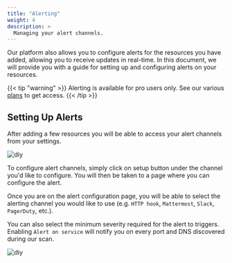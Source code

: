 ```yaml
---
title: "Alerting"
weight: 4
description: >
  Managing your alert channels.
---
```


Our platform also allows you to configure alerts for the resources you have added, allowing you to receive updates in real-time. 
In this document, we will provide you with a guide for setting up and configuring alerts on your resources.

{{< tip "warning" >}}
Alerting is available for pro users only. See our various [plans](https://leakix.net/plans) to get access.
{{< /tip >}}

## Setting Up Alerts
After adding a few resources you will be able to access your alert channels from your settings. 

![diy](/images/alerts/addmenu.png)

To configure alert channels, simply click on setup button under the channel you'd like to configure.
You will then be taken to a page where you can configure the alert.

Once you are on the alert configuration page, you will be able to select the alerting channel you would like to use (e.g. `HTTP hook`, `Mattermost`, `Slack`, `PagerDuty`, etc.).

You can also select the minimum severity required for the alert to triggers. Enabling `Alert on service` will notify you
on every port and DNS discovered during our scan.

![diy](/images/alerts/mattermost.png)

